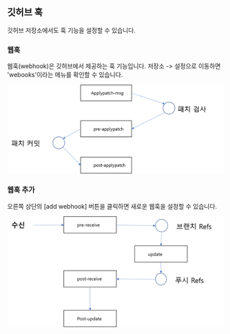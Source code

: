 ## 깃허브 훅
깃허브 저장소에서도 훅 기능을 설정할 수 있습니다.

### 웹훅
웹훅(webhook)은 깃허브에서 제공하는 훅 기능입니다. 저장소 -> 설정으로 이동하면 'webooks'이라는 메뉴를 확인할 수 있습니다.

![훅](./img/image004.png)   

### 웹훅 추가
오른쪽 상단의 [add webhook] 버튼을 클릭하면 새로운 웹훅을 설정할 수 있습니다.

![훅](./img/image005.png)   